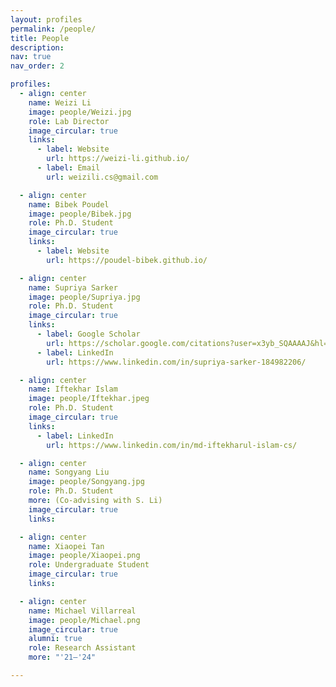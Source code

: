 ```yaml
---
layout: profiles
permalink: /people/
title: People
description: 
nav: true
nav_order: 2

profiles:
  - align: center
    name: Weizi Li
    image: people/Weizi.jpg
    role: Lab Director
    image_circular: true 
    links: 
      - label: Website
        url: https://weizi-li.github.io/
      - label: Email
        url: weizili.cs@gmail.com

  - align: center
    name: Bibek Poudel
    image: people/Bibek.jpg
    role: Ph.D. Student
    image_circular: true 
    links:
      - label: Website
        url: https://poudel-bibek.github.io/

  - align: center
    name: Supriya Sarker
    image: people/Supriya.jpg
    role: Ph.D. Student
    image_circular: true 
    links:
      - label: Google Scholar
        url: https://scholar.google.com/citations?user=x3yb_SQAAAAJ&hl=en&oi=ao
      - label: LinkedIn
        url: https://www.linkedin.com/in/supriya-sarker-184982206/

  - align: center
    name: Iftekhar Islam
    image: people/Iftekhar.jpeg
    role: Ph.D. Student
    image_circular: true 
    links: 
      - label: LinkedIn
        url: https://www.linkedin.com/in/md-iftekharul-islam-cs/

  - align: center
    name: Songyang Liu
    image: people/Songyang.jpg
    role: Ph.D. Student 
    more: (Co-advising with S. Li)
    image_circular: true 
    links:

  - align: center
    name: Xiaopei Tan
    image: people/Xiaopei.png
    role: Undergraduate Student
    image_circular: true
    links:

  - align: center
    name: Michael Villarreal
    image: people/Michael.png
    image_circular: true
    alumni: true 
    role: Research Assistant
    more: "'21–'24"

---
```


